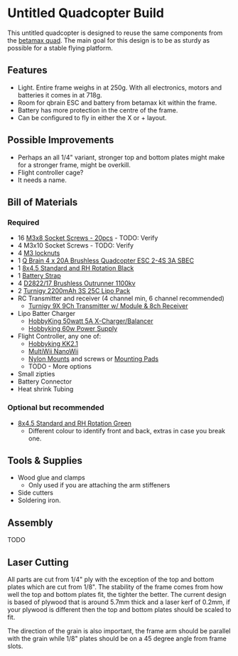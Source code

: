 Untitled Quadcopter Build
=========================

This untitled quadcopter is designed to reuse the same components from the [betamax quad](http://vancouver.hackspace.ca/doku.php?id=hacks:betamax10quad). The main goal for this design is to be as sturdy as possible for a stable flying platform.

Features
--------

* Light. Entire frame weighs in at 250g. With all electronics, motors and batteries it comes in at 718g.
* Room for qbrain ESC and battery from betamax kit within the frame.
* Battery has more protection in the centre of the frame.
* Can be configured to fly in either the X or + layout.

Possible Improvements
---------------------

* Perhaps an all 1/4" variant, stronger top and bottom plates might make for a stronger frame, might be overkill.
* Flight controller cage? 
* It needs a name.

Bill of Materials
-----------------

### Required

* 16 [M3x8 Socket Screws - 20pcs](http://www.hobbyking.com/hobbyking/store/__12310__Hex_Screw_M3x8_20pcs_.html?strSearch=M3x8) - TODO: Verify
* 4 M3x10 Socket Screws - TODO: Verify
* 4 [M3 locknuts](http://www.hobbyking.com/hobbyking/store/__6368__Hex_locknuts_M3_10pc.html?strSearch=M3%20locknut)
* 1 [Q Brain 4 x 20A Brushless Quadcopter ESC 2-4S 3A SBEC](http://www.hobbyking.com/hobbyking/store/__36674__Q_Brain_4_x_20A_Brushless_Quadcopter_ESC_2_4S_3A_SBEC.html)
* 1 [8x4.5 Standard and RH Rotation Black](http://www.hobbyking.com/hobbyking/store/__25818__8045_SF_Props_2pc_Standard_Rotation_2_pc_RH_Rotation_Black_.html)
* 1 [Battery Strap](http://www.hobbyking.com/hobbyking/store/__11736__Turnigy_Battery_Strap_330mm.html)
* 4 [D2822/17 Brushless Outrunner 1100kv](http://www.hobbyking.com/hobbyking/store/__18967__D2822_17_Brushless_Outrunner_1100kv.html)
* 2 [Turnigy 2200mAh 3S 25C Lipo Pack](http://www.hobbyking.com/hobbyking/store/uh_viewItem.asp?idProduct=8934)
* RC Transmitter and receiver (4 channel min, 6 channel recommended)
  * [Turnigy 9X 9Ch Transmitter w/ Module & 8ch Receiver](http://www.hobbyking.com/hobbyking/store/__8992__Turnigy_9X_9Ch_Transmitter_w_Module_8ch_Receiver_Mode_2_v2_Firmware_.html)
* Lipo Batter Charger
  * [HobbyKing 50watt 5A X-Charger/Balancer](http://www.hobbyking.com/hobbyking/store/uh_viewItem.asp?idProduct=14857)
  * [Hobbyking 60w Power Supply](http://www.hobbyking.com/hobbyking/store/uh_viewItem.asp?idProduct=20968)
* Flight Controller, any one of:
  * [Hobbyking KK2.1](https://www.hobbyking.com/hobbyking/store/__49254__Hobbyking_KK2_1_Multi_rotor_LCD_Flight_Control_Board_With_6050MPU_And_Atmel_644PA.html)
  * [MultiWii NanoWii](http://www.hobbyking.com/hobbyking/store/__22322__MultiWii_NanoWii_ATmega32U4_Micro_Flight_Controller_USB_GYRO_ACC.html)
  * [Nylon Mounts](http://www.hobbyking.com/hobbyking/store/__42386__5_6mm_x_16mm_M3_Nylon_Threaded_Spacer_10pc_US_Warehouse_.html?strSearch=nylon%20a) and screws or [Mounting Pads](http://www.hobbyking.com/hobbyking/store/__15214__Gyro_Flight_Controller_Mounting_Pad_10pcs_bag_.html)
  * TODO - More options
* Small zipties
* Battery Connector
* Heat shrink Tubing

### Optional but recommended

* [8x4.5 Standard and RH Rotation Green](http://www.hobbyking.com/hobbyking/store/__25814__8045_SF_Props_2pc_CW_2_pc_CCW_Rotation_Green_.html)
  * Different colour to identify front and back, extras in case you break one.

Tools & Supplies
----------------

* Wood glue and clamps
  * Only used if you are attaching the arm stiffeners
* Side cutters
* Soldering iron.

Assembly
--------

TODO

Laser Cutting
-------------

All parts are cut from 1/4" ply with the exception of the top and bottom plates which are cut from 1/8". The stability of the frame comes from how well the top and bottom plates fit, the tighter the better. The current design is based of plywood that is around 5.7mm thick and a laser kerf of 0.2mm, if your plywood is different then the top and bottom plates should be scaled to fit.

The direction of the grain is also important, the frame arm should be parallel with the grain while 1/8" plates should be on a 45 degree angle from frame slots.




